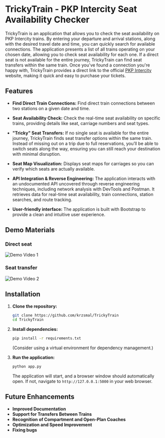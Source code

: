 # TrickyTrain - PKP Intercity Seat Availability Checker

TrickyTrain is an application that allows you to check the seat availability on PKP Intercity trains. By entering your departure and arrival stations, along with the desired travel date and time, you can quickly search for available connections. The application presents a list of all trains operating on your chosen date, allowing you to check seat availability for each one.
If a direct seat is not available for the entire journey, TrickyTrain can find seat transfers within the same train. Once you've found a connection you're happy with, TrickyTrain provides a direct link to the official [PKP Intercity](https://ebilet.intercity.pl/) website, making it quick and easy to purchase your tickets.

## Features
*   **Find Direct Train Connections:** Find direct train connections between two stations on a given date and time.

*   **Seat Availability Check:**  Check the real-time seat availability on specific trains, providing details like seat, carriage numbers and seat types.

*   **"Tricky" Seat Transfers:**  If no single seat is available for the entire journey, TrickyTrain finds seat transfer options within the same train. Instead of missing out on a trip due to full reservations, you’ll be able to switch seats along the way, ensuring you can still reach your destination with minimal disruption.

*   **Seat Map Visualization:** Displays seat maps for carriages so you can verify which seats are actually available.

*   **API Integration & Reverse Engineering:** The application interacts with an undocumented API uncovered through reverse engineering techniques, including network analysis with DevTools and Postman. It retrieves data for real-time seat availability, train connections, station searches, and route tracking.

*   **User-friendly interface:** The application is built with Bootstrap to provide a clean and intuitive user experience.

## Demo Materials
### Direct seat

![Demo Video 1](https://i.imgur.com/rrRWDWq.gif)
### Seat transfer
![Demo Video 2](https://i.imgur.com/ZUQuIw1.gif)

## Installation

1.  **Clone the repository:**

    ```bash
    git clone https://github.com/krzsmal/TrickyTrain
    cd TrickyTrain
    ```

2.  **Install dependencies:**

    ```bash
    pip install -r requirements.txt
    ```

    (Consider using a virtual environment for dependency management.)

3.  **Run the application:**

    ```bash
    python app.py
    ```

    The application will start, and a browser window should automatically open. If not, navigate to `http://127.0.0.1:5000` in your web browser.

## Future Enhancements

*   **Improved Documentation**
*   **Support for Transfers Between Trains**
*   **Recognition of Compartment and Open-Plan Coaches**
*   **Optimization and Speed Improvement**
*   **Fixing bugs**